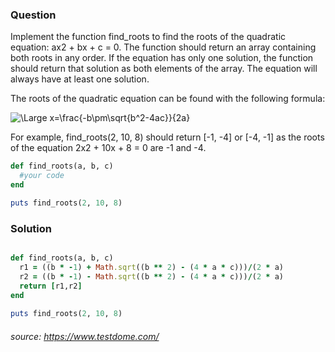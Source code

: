 ### Question

Implement the function find_roots to find the roots of the quadratic equation: ax2 + bx + c = 0. The function should return an array containing both roots in any order. If the equation has only one solution, the function should return that solution as both elements of the array. The equation will always have at least one solution.

The roots of the quadratic equation can be found with the following formula: 

![\Large x=\frac{-b\pm\sqrt{b^2-4ac}}{2a}](https://latex.codecogs.com/svg.latex?\Large&space;x=\frac{-b\pm\sqrt{b^2-4ac}}{2a}) 


For example, find_roots(2, 10, 8) should return [-1, -4] or [-4, -1] as the roots of the equation 2x2 + 10x + 8 = 0 are -1 and -4.
```ruby
def find_roots(a, b, c)
  #your code
end

puts find_roots(2, 10, 8)
```

### Solution
```ruby

def find_roots(a, b, c)  
  r1 = ((b * -1) + Math.sqrt((b ** 2) - (4 * a * c)))/(2 * a)  
  r2 = ((b * -1) - Math.sqrt((b ** 2) - (4 * a * c)))/(2 * a)  
  return [r1,r2]  
end  
  
puts find_roots(2, 10, 8)  

```

###### source: https://www.testdome.com/